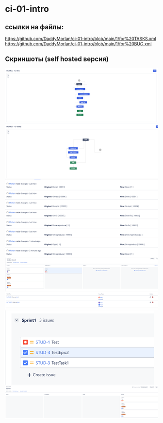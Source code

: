 # ci-01-intro
## ссылки на файлы:
https://github.com/DaddyMorlan/ci-01-intro/blob/main/1/for%20TASKS.xml
https://github.com/DaddyMorlan/ci-01-intro/blob/main/1/for%20BUG.xml
## Скриншоты (self hosted версия)
![BUG](https://github.com/DaddyMorlan/ci-01-intro/blob/main/1/bug%20workflow.png)
![](https://github.com/DaddyMorlan/ci-01-intro/blob/main/1/tasks%20workflow.png)
![](https://github.com/DaddyMorlan/ci-01-intro/blob/main/1/bug%20kanban.png)
![](https://github.com/DaddyMorlan/ci-01-intro/blob/main/1/columns.png)
![](https://github.com/DaddyMorlan/ci-01-intro/blob/main/1/workflow%20assotiation.png)
![](https://github.com/DaddyMorlan/ci-01-intro/blob/main/1/sprint.png)
![](https://github.com/DaddyMorlan/ci-01-intro/blob/main/1/close%20tasks%20sprint.png)
